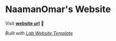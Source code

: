 
# NaamanOmar's Website

Visit **[website url](#)** 🚀

_Built with [Lab Website Template](https://greene-lab.gitbook.io/lab-website-template-docs)_

